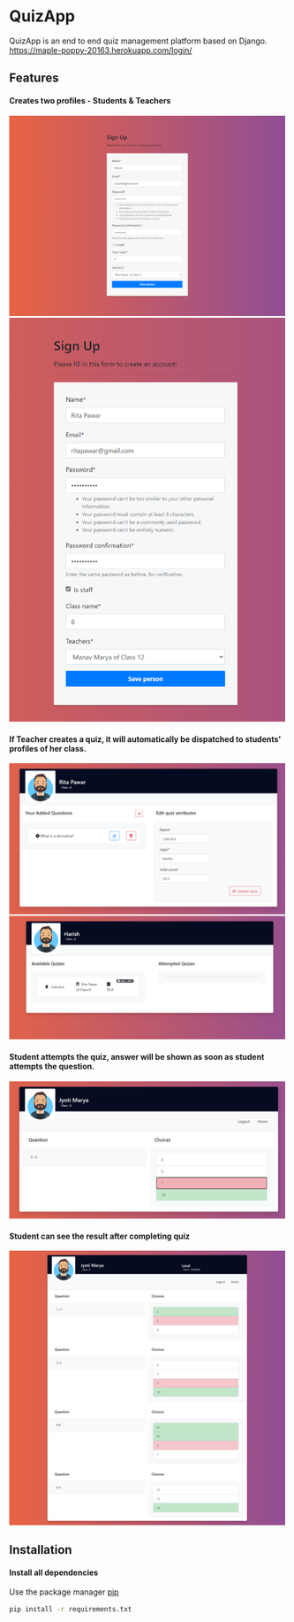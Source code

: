 # QuizApp

QuizApp is an end to end quiz management platform based on Django.
https://maple-poppy-20163.herokuapp.com/login/

## Features

#### Creates two profiles - Students & Teachers
<img src="https://github.com/manavmarya/QuizApp/raw/master/static/images/stu_reg.png" width="500" style="margin:auto">
<img src="https://github.com/manavmarya/QuizApp/raw/master/static/images/register.png" width="500" style="margin:auto">

#### If Teacher creates a quiz, it will automatically be dispatched to students' profiles of her class.
<img src="https://github.com/manavmarya/QuizApp/raw/master/static/images/added_ques.png" width="500" style="margin:auto">
<img src="https://github.com/manavmarya/QuizApp/raw/master/static/images/stu_prof.png" width="500" style="margin:auto">
                                                                                                                        
#### Student attempts the quiz, answer will be shown as soon as student attempts the question.
<img src="https://github.com/manavmarya/QuizApp/raw/master/static/images/quiz_attempt.png" width="500" style="margin:auto">

#### Student can see the result after completing quiz
<img src="https://github.com/manavmarya/QuizApp/raw/master/static/images/result.png" width="500" style="margin:auto">

## Installation

#### Install all dependencies
Use the package manager [pip](https://pip.pypa.io/en/stable/)
```bash
pip install -r requirements.txt
```

